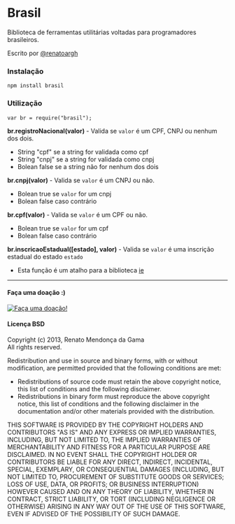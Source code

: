Brasil
======

Biblioteca de ferramentas utilitárias voltadas para programadores brasileiros.

Escrito por [@renatoargh](http://www.github.com/renatoargh "Renato Gama")

### Instalação

    npm install brasil
    
### Utilização

    var br = require("brasil");
    
**br.registroNacional(valor)** - Valida se `valor` é um CPF, CNPJ ou nenhum dos dois. 

- String "cpf" se a string for validada como cpf
- String "cnpj" se a string for validada como cnpj
- Bolean false se a string não for nenhum dos dois
    
**br.cnpj(valor)** - Valida se `valor` é um CNPJ ou não. 

- Bolean true se `valor` for um cnpj
- Bolean false caso contrário

**br.cpf(valor)** - Valida se `valor` é um CPF ou não. 

- Bolean true se `valor` for um cpf
- Bolean false caso contrário

**br.inscricaoEstadual([estado], valor)** - Valida se `valor` é uma inscrição estadual do estado `estado`

- Esta função é um atalho para a biblioteca [ie](https://github.com/gammasoft/ie "Biblioteca de validação de inscrições estaduais para node.js")
 
-----------------------------------------

#### Faça uma doação :)
[![Faça uma doação!](https://www.paypalobjects.com/pt_BR/BR/i/btn/btn_donateCC_LG.gif)](https://www.paypal.com/br/cgi-bin/webscr?cmd=_flow&SESSION=qNGRiSLjATOZ2vcKDXVkTmXi5nz5yqBQNI2wQ-qmHQ4wtKUIIg9Px9HR3QG&dispatch=5885d80a13c0db1f8e263663d3faee8d14f86393d55a810282b64afed84968ec)

#### Licença BSD

Copyright (c) 2013, Renato Mendonça da Gama  
All rights reserved.

Redistribution and use in source and binary forms, with or without modification, are permitted provided that the following conditions are met:

- Redistributions of source code must retain the above copyright notice, this list of conditions and the following disclaimer. 
- Redistributions in binary form must reproduce the above copyright notice, this list of conditions and the following disclaimer in the documentation and/or other materials provided with the distribution. 

THIS SOFTWARE IS PROVIDED BY THE COPYRIGHT HOLDERS AND CONTRIBUTORS "AS IS" AND ANY EXPRESS OR IMPLIED WARRANTIES, INCLUDING, BUT NOT LIMITED TO, THE IMPLIED WARRANTIES OF MERCHANTABILITY AND FITNESS FOR A PARTICULAR PURPOSE ARE DISCLAIMED. IN NO EVENT SHALL THE COPYRIGHT HOLDER OR CONTRIBUTORS BE LIABLE FOR ANY DIRECT, INDIRECT, INCIDENTAL, SPECIAL, EXEMPLARY, OR CONSEQUENTIAL DAMAGES (INCLUDING, BUT NOT LIMITED TO, PROCUREMENT OF SUBSTITUTE GOODS OR SERVICES; LOSS OF USE, DATA, OR PROFITS; OR BUSINESS INTERRUPTION) HOWEVER CAUSED AND ON ANY THEORY OF LIABILITY, WHETHER IN CONTRACT, STRICT LIABILITY, OR TORT (INCLUDING NEGLIGENCE OR OTHERWISE) ARISING IN ANY WAY OUT OF THE USE OF THIS SOFTWARE, EVEN IF ADVISED OF THE POSSIBILITY OF SUCH DAMAGE.
